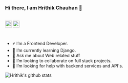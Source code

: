 ### Hi there, I am Hrithik Chauhan 👋
<br>

<a href="https://www.linkedin.com/in/hrithik-chauhan-b2a643150/">
  <img align="left" alt="Hrithik's LinkdeIN" width="22px" src="https://cdn.jsdelivr.net/npm/simple-icons@v3/icons/linkedin.svg" />
</a>
<a href="https://www.hackerrank.com/hrithikchauhan01">
  <img align="left" alt="Hrithik's Hackerrank" width="22px" src="https://cdn.jsdelivr.net/npm/simple-icons@3.1.0/icons/hackerrank.svg" />
</a>

<br/>
<br>
<br>
  
- ⚡ I’m a Frontend Developer.
- 🌱 I’m currently learning Django.
- 💬 Ask me about Web related stuff
- 👯 I’m looking to collaborate on full stack projects.
- 🤔 I’m looking for help with backend services and API's.
 <!-- - ⚡ Fun fact: Remember places you've traveled and memorable experiences you've had on your journies. -->


![Hrithik's github stats](https://github-readme-stats.vercel.app/api?username=Hrithik5&show_icons=true&hide_border=truetheme=cobalt)



<!--
**Hrithik5/Hrithik5** is a ✨ _special_ ✨ repository because its `README.md` (this file) appears on your GitHub profile.

Here are some ideas to get you started:

- 🔭 I’m currently working on ...
- 🌱 I’m currently learning ...
- 👯 I’m looking to collaborate on ...
- 🤔 I’m looking for help with ...
- 💬 Ask me about ...
- 📫 How to reach me: ...
- 😄 Pronouns: ...
- ⚡ Fun fact: ...
-->
